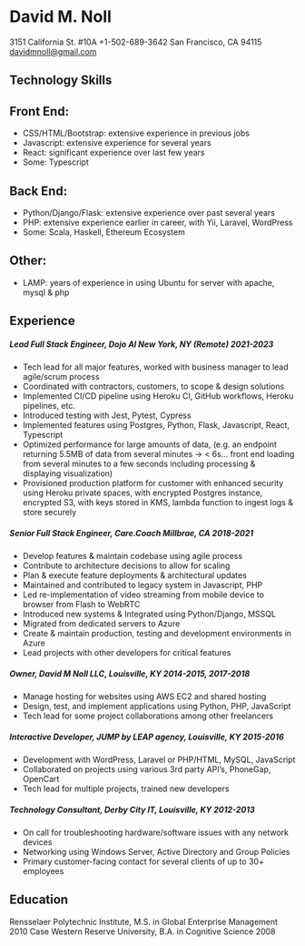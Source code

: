 # David M. Noll

3151 California St. #10A +1-502-689-3642
San Francisco, CA 94115 davidmnoll@gmail.com

Technology Skills
---
## Front End:
- CSS/HTML/Bootstrap: extensive experience in previous jobs
- Javascript: extensive experience for several years
- React: significant experience over last few years
- Some: Typescript

## Back End:
- Python/Django/Flask: extensive experience over past several years
- PHP: extensive experience earlier in career, with Yii, Laravel, WordPress
- Some: Scala, Haskell, Ethereum Ecosystem

## Other:
- LAMP: years of experience in using Ubuntu for server with apache, mysql & php

Experience
---

##### Lead Full Stack Engineer, Dojo AI New York, NY (Remote) 2021-2023
- Tech lead for all major features, worked with business manager to lead agile/scrum process
- Coordinated with contractors, customers, to scope & design solutions
- Implemented CI/CD pipeline using Heroku CI, GitHub workflows, Heroku pipelines, etc.
- Introduced testing with Jest, Pytest, Cypress
- Implemented features using Postgres, Python, Flask, Javascript, React, Typescript
- Optimized performance for large amounts of data, (e.g. an endpoint returning 5.5MB of data from several minutes -> < 6s... front end loading from several minutes to a few seconds including processing & displaying visualization)
- Provisioned production platform for customer with enhanced security using Heroku private spaces, with encrypted Postgres instance, encrypted S3, with keys stored in KMS, lambda function to ingest logs & store securely

##### Senior Full Stack Engineer, Care.Coach Millbrae, CA 2018-2021
- Develop features & maintain codebase using agile process
- Contribute to architecture decisions to allow for scaling
- Plan & execute feature deployments & architectural updates
- Maintained and contributed to legacy system in Javascript, PHP
- Led re-implementation of video streaming from mobile device to browser from Flash to WebRTC
- Introduced new systems & Integrated using Python/Django, MSSQL
- Migrated from dedicated servers to Azure
- Create & maintain production, testing and development environments in Azure
- Lead projects with other developers for critical features

##### Owner, David M Noll LLC, Louisville, KY 2014-2015, 2017-2018
- Manage hosting for websites using AWS EC2 and shared hosting
- Design, test, and implement applications using Python, PHP, JavaScript
- Tech lead for some project collaborations among other freelancers

##### Interactive Developer, JUMP by LEAP agency, Louisville, KY 2015-2016
- Development with WordPress, Laravel or PHP/HTML, MySQL, JavaScript
- Collaborated on projects using various 3rd party API’s, PhoneGap, OpenCart
- Tech lead for multiple projects, trained new developers

##### Technology Consultant, Derby City IT, Louisville, KY 2012-2013
- On call for troubleshooting hardware/software issues with any network devices
- Networking using Windows Server, Active Directory and Group Policies
- Primary customer-facing contact for several clients of up to 30+ employees


Education
---
Rensselaer Polytechnic Institute, M.S. in Global Enterprise Management 2010
Case Western Reserve University, B.A. in Cognitive Science 2008
